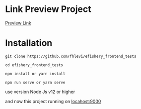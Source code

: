 # Link Preview Project
[Preview Link](https://efishery-tests.netlify.app/)
# Installation 


``` 
git clone https://github.com/fhlevi/efishery_frontend_tests

cd efishery_frontend_tests

npm install or yarn install

npm run serve or yarn serve
```

use version Node Js v12 or higher

and now this project running on [locahost:9000](http://localhost:9000)
